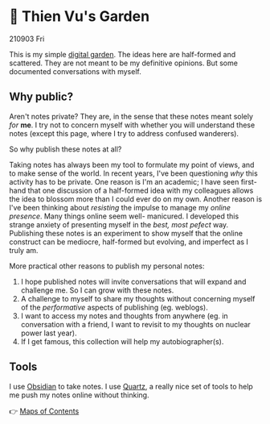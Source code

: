 # 🌱 Thien Vu's Garden
210903 Fri

This is my simple [digital garden](digitalgarden.md). The ideas here are half-formed and scattered. They are not meant to be my definitive opinions. But some documented conversations with myself.

## Why public?
 Aren't notes private? They are, in the sense that these notes meant solely *for* **me**. I try not to concern myself with whether you will understand these notes (except this page, where I try to address confused wanderers).
 
 So why publish these notes at all?
 
 Taking notes has always been my tool to formulate my point of views, and to make sense of the world. In recent years, I've been questioning *why* this activity has to be private. One reason is I'm an academic; I have seen first-hand that one discussion of a half-formed idea with my colleagues allows the idea to blossom more than I could ever do on my own. Another reason is I've been thinking about *resisting* the impulse to manage my *online presence*. Many things online seem well- manicured. I developed this strange anxiety of presenting myself in the *best, most pefect* way. Publishing these notes is an experiment to show myself that the online construct can be mediocre, half-formed but evolving, and imperfect as I truly am.
 
 More practical other reasons to publish my personal notes:
 
1. I hope published notes will invite conversations that will expand and challenge me. So I can grow with these notes.
2. A challenge to myself to share my thoughts without concerning myself of the *performative* aspects of publishing (eg. weblogs).
3. I want to access my notes and thoughts from anywhere (eg. in conversation with a friend, I want to revisit to my thoughts on nuclear power last year).
4. If I get famous, this collection will help my autobiographer(s).


## Tools
I use [Obsidian](https://obsidian.md/) to take notes.
I use [Quartz](https://quartz.jzhao.xyz), a really nice set of tools to help me push my notes online without thinking. 

👉  [Maps of Contents](MOC.md)